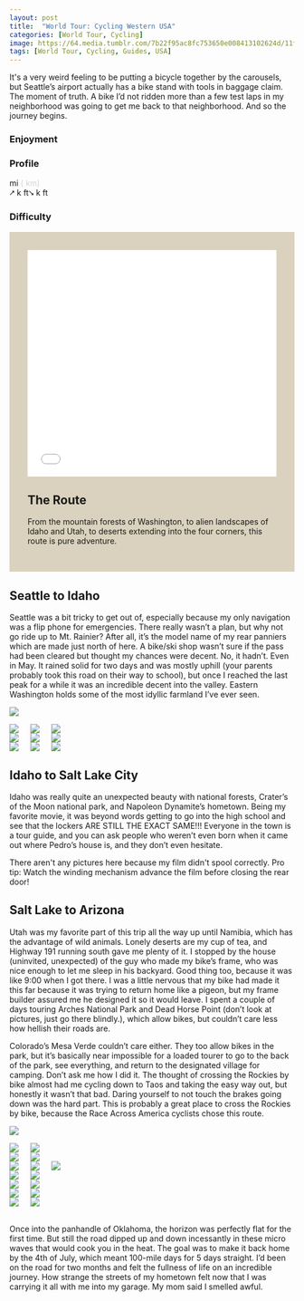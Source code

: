 ```yaml
---
layout: post
title:  "World Tour: Cycling Western USA"
categories: [World Tour, Cycling]
image: https://64.media.tumblr.com/7b22f95ac8fc753650e008413102624d/11f540256d474e07-b4/s540x810/d72d08bb480131dbe88d1d0ae60bae1094f43dbb.jpg
tags: [World Tour, Cycling, Guides, USA]
---
```


<article class="article-post"> 
			

 
<!--<script src="assets/js/popper.min.js"></script>
  <script src="bootstrap/js/bootstrap.min.js"></script>-->
  
 
 <!--Top Cards --> 
<section class="pt-4 pb-4" style="justify-content: center;">
    <p>
It's a very weird feeling to be putting a bicycle together by the carousels, but Seattle’s airport actually has a bike stand with tools in baggage claim. The moment of truth. A bike I’d not ridden more than a few test laps in my neighborhood was going to get me back to that neighborhood. And so the journey begins.
    </p>
   
 
<div class="flex-wrap justify-content-center mt-3 mb-3 row"> 
     <div class="col text-center">
            <h3>Enjoyment</h3> 
            <span class="dot"></span>
            <span class="dot"></span>
            <span class="dot"></span>
            <span class="dot"></span>
        </div>
  
<div class="mr-4 ml-4" class="col text-center">
        <h3>Profile</h3> 
        <span> mi </span><span style="color:lightgray">( km)</span><br>
        <span>⭧ k ft⭨ k ft</span> 
    </div>

<div class="col text-center"> 
        <h3>Difficulty</h3>
        <span class="box"></span>
        <span class="box"></span>
        <span class="not-box"></span>
        <span class="not-box"></span>
    </div></div>

<!--Top Cards-->
<!--Route -->


<section style="margin-right: auto;margin-left: auto;">
    <div class="row mt-5" style="background-color: #dad2be;padding: 2rem"> 
        <div class="row gap-y">
            <div class="col-lg-6 mb-4" style="padding-bottom: 0;"> 
          
   <iframe width="100%" height="400px" frameborder="0" allowfullscreen allow="geolocation" src="//umap.openstreetmap.fr/en/map/my-first-amazing-world-explorer_269968?scaleControl=false&miniMap=false&scrollWheelZoom=true&zoomControl=null&editMode=disabled&moreControl=false&searchControl=false&tilelayersControl=false&embedControl=false&datalayersControl=false&onLoadPanel=none&captionBar=false&captionMenus=false&captionControl=false&locateControl=false&measureControl=false&editinosmControl=false&starControl=false&fullscreenControl=true&datalayers=9cc-413d-42b2-8fca-ed6771bf6bb7%2C667a8f22-be72-45cc-8dcc-d5bfdc19df56#5/41.902/-111.885"></iframe>
            </div>
            <div class="col-lg-6 mb-4"><h2 class="mb-3 text-center">The Route</h2>
                <p class="pl-lg-4">
             From the mountain forests of Washington, to alien landscapes of Idaho and Utah, to deserts extending into the four corners, this route is pure adventure.
                </p> 
            </div>
        </div>
    </div>
</section>   

<!--Route -->  
<!-- Planning -->


<section class="mt-5 mb-3">
                                                                                                                                                                    
<p><h2>Seattle to Idaho</h2>
Seattle was a bit tricky to get out of, especially because my only navigation was a flip phone for emergencies. There really wasn’t a plan, but why not go ride up to Mt. Rainier? After all, it’s the model name of my rear panniers which are made just north of here. A bike/ski shop wasn’t sure if the pass had been cleared but thought my chances were decent. No, it hadn’t. Even in May. It rained solid for two days and was mostly uphill (your parents probably took this road on their way to school), but once I reached the last peak for a while it was an incredible decent into the valley. Eastern Washington holds some of the most idyllic farmland I’ve ever seen.
<br>


<a href="https://64.media.tumblr.com/79027e06c409e6876ae3a2c89435c76b/11f540256d474e07-98/s2048x3072/c68cbc8556f2df146a92ec3fc82c7c392e0aa86c.jpg"><img class="glightbox" src="https://64.media.tumblr.com/79027e06c409e6876ae3a2c89435c76b/11f540256d474e07-98/s2048x3072/c68cbc8556f2df146a92ec3fc82c7c392e0aa86c.jpg" /></a>

<div class="columns">
  <div class="img1">
  <a href="https://64.media.tumblr.com/5b5dd94a1c3e7e88af255e3cd8029208/11f540256d474e07-03/s2048x3072/d02124b8df24bd2cd9cfe323c7ac8ffebeee416b.jpg"><img class="glightbox" src="https://64.media.tumblr.com/5b5dd94a1c3e7e88af255e3cd8029208/11f540256d474e07-03/s2048x3072/d02124b8df24bd2cd9cfe323c7ac8ffebeee416b.jpg" /></a>
  </div>
  <div class="img2">
<a href="https://64.media.tumblr.com/4199f30e029d02cdbc29e2c00524f03e/11f540256d474e07-ca/s2048x3072/ed972589c0ac6e2df0bd8f168168e78b774cf28f.jpg"><img class="glightbox" src="https://64.media.tumblr.com/4199f30e029d02cdbc29e2c00524f03e/11f540256d474e07-ca/s2048x3072/ed972589c0ac6e2df0bd8f168168e78b774cf28f.jpg" /></a>
 </div>
  <div class="img3">
<a href="https://64.media.tumblr.com/ed1113bd9572b81fe20c40b0595457d4/11f540256d474e07-57/s2048x3072/4ebdafb39865ef855be42e4076f3d251cc9d19dd.jpg"><img class="glightbox" src="https://64.media.tumblr.com/ed1113bd9572b81fe20c40b0595457d4/11f540256d474e07-57/s2048x3072/4ebdafb39865ef855be42e4076f3d251cc9d19dd.jpg" /></a>
   </div>
  </div>
    
<div class="columns">
  <div class="img1">
  <a href="https://64.media.tumblr.com/04efa415a7cfa99dcb0b6a715f7bb304/11f540256d474e07-c8/s2048x3072/500c0c27014c8989b49b03c83bd1dc3302a727f2.jpg"><img class="glightbox" src="https://64.media.tumblr.com/04efa415a7cfa99dcb0b6a715f7bb304/11f540256d474e07-c8/s2048x3072/500c0c27014c8989b49b03c83bd1dc3302a727f2.jpg" /></a>
  </div>

  <div class="img2">
<a href="https://64.media.tumblr.com/1c10b89a7a7383d5efd940a8badfc627/11f540256d474e07-32/s2048x3072/d1edbed829ae6f714f5b87f89764dd7a4d2f3342.jpg"><img class="glightbox" src="https://64.media.tumblr.com/1c10b89a7a7383d5efd940a8badfc627/11f540256d474e07-32/s2048x3072/d1edbed829ae6f714f5b87f89764dd7a4d2f3342.jpg" /></a>
 </div>
  <div class="img3">
<a href="https://64.media.tumblr.com/c1da579d17e6329d661f78de0555fac3/11f540256d474e07-35/s2048x3072/45ff8e42f5b106824451f6667b7579e584b3d872.jpg"><img class="glightbox" src="https://64.media.tumblr.com/c1da579d17e6329d661f78de0555fac3/11f540256d474e07-35/s2048x3072/45ff8e42f5b106824451f6667b7579e584b3d872.jpg" /></a>
   </div>
  </div>
    
<div class="columns">
  <div class="img1">
  <a href="https://64.media.tumblr.com/c1da579d17e6329d661f78de0555fac3/11f540256d474e07-35/s2048x3072/45ff8e42f5b106824451f6667b7579e584b3d872.jpg"><img class="glightbox" src="https://64.media.tumblr.com/c1da579d17e6329d661f78de0555fac3/11f540256d474e07-35/s2048x3072/45ff8e42f5b106824451f6667b7579e584b3d872.jpg" /></a>
  </div>
  <div class="img2">
<a href="https://64.media.tumblr.com/1a5797d5da0bd39cc628164c95e88f63/11f540256d474e07-b3/s2048x3072/cd376e65e46e59d64d7049b38f0d1114b93849cf.jpg"><img class="glightbox" src="https://64.media.tumblr.com/1a5797d5da0bd39cc628164c95e88f63/11f540256d474e07-b3/s2048x3072/cd376e65e46e59d64d7049b38f0d1114b93849cf.jpg" /></a>
 </div>
  <div class="img3">
<a href="https://64.media.tumblr.com/7b22f95ac8fc753650e008413102624d/11f540256d474e07-b4/s2048x3072/4a737ca37b50314fcfbab443787880343cd689bd.jpg"><img class="glightbox" src="https://64.media.tumblr.com/7b22f95ac8fc753650e008413102624d/11f540256d474e07-b4/s2048x3072/4a737ca37b50314fcfbab443787880343cd689bd.jpg" /></a>
   </div>
  </div>
  
  <h2>Idaho to Salt Lake City</h2>
Idaho was really quite an unexpected beauty with national forests, Crater’s of the Moon national park, and Napoleon Dynamite’s hometown. Being my favorite movie, it was beyond words getting to go into the high school and see that the lockers ARE STILL THE EXACT SAME!!! Everyone in the town is a tour guide, and you can ask people who weren’t even born when it came out where Pedro’s house is, and they don’t even hesitate.

There aren't any pictures here because my film didn't spool correctly. Pro tip: Watch the winding mechanism advance the film before closing the rear door!

<h2>Salt Lake to Arizona</h2>
Utah was my favorite part of this trip all the way up until Namibia, which has the advantage of wild animals. Lonely deserts are my cup of tea, and Highway 191 running south gave me plenty of it. I stopped by the house (uninvited, unexpected) of the guy who made my bike’s frame, who was nice enough to let me sleep in his backyard. Good thing too, because it was like 9:00 when I got there. I was a little nervous that my bike had made it this far because it was trying to return home like a pigeon, but my frame builder assured me he designed it so it would leave. I spent a couple of days touring Arches National Park and Dead Horse Point (don’t look at pictures, just go there blindly.), which allow bikes, but couldn’t care less how hellish their roads are.

Colorado’s Mesa Verde couldn’t care either. They too allow bikes in the park, but it’s basically near impossible for a loaded tourer to go to the back of the park, see everything, and return to the designated village for camping. Don’t ask me how I did it. The thought of crossing the Rockies by bike almost had me cycling down to Taos and taking the easy way out, but honestly it wasn’t that bad. Daring yourself to not touch the brakes going down was the hard part. This is probably a great place to cross the Rockies by bike, because the Race Across America cyclists chose this route.
<br>

<a href="https://64.media.tumblr.com/c791d79f60f0aa2fe3e3c087c2389943/7b8241f50ccef935-18/s2048x3072/004fb206dbd22c52e359ada6139df1fb9ce4a7dd.jpg"><img class="glightbox" src="https://64.media.tumblr.com/c791d79f60f0aa2fe3e3c087c2389943/7b8241f50ccef935-18/s2048x3072/004fb206dbd22c52e359ada6139df1fb9ce4a7dd.jpg" /></a>
  
<div class="columns">
  <div class="img1">
  <a href="https://64.media.tumblr.com/2acb57c485855c85d01f002ed4aca068/7b8241f50ccef935-2b/s2048x3072/d4f626bf3e9884ced586287327edcd76c3fe1127.jpg"><img class="glightbox" src="https://64.media.tumblr.com/2acb57c485855c85d01f002ed4aca068/7b8241f50ccef935-2b/s2048x3072/d4f626bf3e9884ced586287327edcd76c3fe1127.jpg" /></a>
  </div>
  <div class="img2">
<a href="https://64.media.tumblr.com/c6826aa3c0295927cd5bd83c42ea6bba/7b8241f50ccef935-90/s2048x3072/276f263c2c778306ad963b02f31e7836e3cf3232.jpg"><img class="glightbox" src="https://64.media.tumblr.com/c6826aa3c0295927cd5bd83c42ea6bba/7b8241f50ccef935-90/s2048x3072/276f263c2c778306ad963b02f31e7836e3cf3232.jpg" /></a>
  </div>
  </div>
<div class="columns">
  <div class="img1">
  <a href="https://64.media.tumblr.com/e209300c6ccf5a46dd33045917a375d4/7b8241f50ccef935-90/s2048x3072/693b30871ac796c06a8bd90fe5df5adc947309b6.jpg"><img class="glightbox" src="https://64.media.tumblr.com/e209300c6ccf5a46dd33045917a375d4/7b8241f50ccef935-90/s2048x3072/693b30871ac796c06a8bd90fe5df5adc947309b6.jpg" /></a>
  </div>
  <div class="img2">
<a href="https://64.media.tumblr.com/07d852cb90a342cd8799f7f056a51f5b/7b8241f50ccef935-1c/s2048x3072/5557bb93f4e1c064d7197ff6418559954fe5b914.jpg"><img class="glightbox" src="https://64.media.tumblr.com/07d852cb90a342cd8799f7f056a51f5b/7b8241f50ccef935-1c/s2048x3072/5557bb93f4e1c064d7197ff6418559954fe5b914.jpg" /></a>
  </div>
  </div>
  
<div class="columns">
  <div class="img1">
 <a href="https://64.media.tumblr.com/04faba7a6186aa8a89ea1bd5d7a797f5/7b8241f50ccef935-d1/s2048x3072/c60d19f73f4c40775f759042ac3d26ca635d001a.jpg"><img class="glightbox" src="https://64.media.tumblr.com/04faba7a6186aa8a89ea1bd5d7a797f5/7b8241f50ccef935-d1/s2048x3072/c60d19f73f4c40775f759042ac3d26ca635d001a.jpg" /></a> 
  </div>
  <div class="img2">
<a href="https://64.media.tumblr.com/5bc178c15c4419dcad10aad097ac7121/7b8241f50ccef935-f3/s2048x3072/c240aec01fe336cb2372af38c7b54775737b5eae.jpg"><img class="glightbox" src="https://64.media.tumblr.com/5bc178c15c4419dcad10aad097ac7121/7b8241f50ccef935-f3/s2048x3072/c240aec01fe336cb2372af38c7b54775737b5eae.jpg" /></a>
 </div>
 <div class="img3">
 <a href="https://64.media.tumblr.com/6cd32eaeeb63a190637c9071431a4362/7b8241f50ccef935-ad/s2048x3072/ccf2c81ccef46b32916539ed044225c80d81999b.jpg"><img class="glightbox" src="https://64.media.tumblr.com/6cd32eaeeb63a190637c9071431a4362/7b8241f50ccef935-ad/s2048x3072/ccf2c81ccef46b32916539ed044225c80d81999b.jpg" /></a>
  </div>  
  </div>

<div class="columns">
  <div class="img1">
  <a href="https://64.media.tumblr.com/661c753d8737bc5874a9ca7860b3ea7f/7b8241f50ccef935-10/s2048x3072/80a00c186cbb6df2827ffa65ed7103cd4fec2162.jpg"><img class="glightbox" src="https://64.media.tumblr.com/661c753d8737bc5874a9ca7860b3ea7f/7b8241f50ccef935-10/s2048x3072/80a00c186cbb6df2827ffa65ed7103cd4fec2162.jpg" /></a>
  </div>
  <div class="img2">
<a href="https://64.media.tumblr.com/ef2011095aadeefb4080a1f431de3273/7b8241f50ccef935-2b/s2048x3072/2551e3e25aa41b093fab0beb5ee1c387098b16df.jpg"><img class="glightbox" src="https://64.media.tumblr.com/ef2011095aadeefb4080a1f431de3273/7b8241f50ccef935-2b/s2048x3072/2551e3e25aa41b093fab0beb5ee1c387098b16df.jpg" /></a>
  </div>
  </div>
<div class="columns">
  <div class="img1">
  <a href="https://64.media.tumblr.com/1b53205b807b0a1f7af7096bbf381dfb/7b8241f50ccef935-c4/s2048x3072/5dd6f4a4eb3252a156c8dc51fa6729a0c531af29.jpg"><img class="glightbox" src="https://64.media.tumblr.com/1b53205b807b0a1f7af7096bbf381dfb/7b8241f50ccef935-c4/s2048x3072/5dd6f4a4eb3252a156c8dc51fa6729a0c531af29.jpg" /></a>
  </div>
  <div class="img2">
<a href="https://64.media.tumblr.com/5fa57ef24f2141d8cf2b6ee561e6b893/7b8241f50ccef935-26/s2048x3072/c47a98f03166827e0f18229f42a61cf77ca2dbfa.jpg"><img class="glightbox" src="https://64.media.tumblr.com/5fa57ef24f2141d8cf2b6ee561e6b893/7b8241f50ccef935-26/s2048x3072/c47a98f03166827e0f18229f42a61cf77ca2dbfa.jpg" /></a>
 </div>

  </div>
  
  
<div class="columns">
  <div class="img1">
  <a href="https://64.media.tumblr.com/4b49334aac964044a354181756475cca/7b8241f50ccef935-54/s2048x3072/7e931f98ea0d6e300802e10420d4cf1acbdefe80.jpg"><img class="glightbox" src="https://64.media.tumblr.com/4b49334aac964044a354181756475cca/7b8241f50ccef935-54/s2048x3072/7e931f98ea0d6e300802e10420d4cf1acbdefe80.jpg" /></a>
  </div>
  <div class="img2">
<a href="https://64.media.tumblr.com/5bdc78291745147e4de8505145133bf1/7b8241f50ccef935-d4/s2048x3072/3e9cb4a2118791d77c7d5063c6da99d1bff81366.jpg"><img class="glightbox" src="https://64.media.tumblr.com/5bdc78291745147e4de8505145133bf1/7b8241f50ccef935-d4/s2048x3072/3e9cb4a2118791d77c7d5063c6da99d1bff81366.jpg" /></a>
 </div>
 </div>

 <div class="columns">
  <div class="img1">
<a href="https://64.media.tumblr.com/0ba55746ad2f77f131e844dcbb05bf28/7b8241f50ccef935-b0/s2048x3072/4ba3f2a33019a92ee31ea39dae638a2713730a57.jpg"><img class="glightbox" src="https://64.media.tumblr.com/0ba55746ad2f77f131e844dcbb05bf28/7b8241f50ccef935-b0/s2048x3072/4ba3f2a33019a92ee31ea39dae638a2713730a57.jpg" /></a>
 </div>
  <div class="img2">
 <a href="https://64.media.tumblr.com/fa5c3c51b5ed4171f429ad860c52c631/7b8241f50ccef935-ab/s2048x3072/c1484c548f63258b2056d2714d3ca9b910ff5f2e.jpg"><img class="glightbox" src="https://64.media.tumblr.com/fa5c3c51b5ed4171f429ad860c52c631/7b8241f50ccef935-ab/s2048x3072/c1484c548f63258b2056d2714d3ca9b910ff5f2e.jpg" /></a>
  </div> 
  </div>
<br>

Once into the panhandle of Oklahoma, the horizon was perfectly flat for the first time. But still the road dipped up and down incessantly in these micro waves that would cook you in the heat. The goal was to make it back home by the 4th of July, which meant 100-mile days for 5 days straight. I’d been on the road for two months and felt the fullness of life on an incredible journey. How strange the streets of my hometown felt now that I was carrying it all with me into my garage. My mom said I smelled awful.



 <!--
<p class="jumbotron" style="text-align: center;  margin: auto; padding: 2rem;margin-bottom: 10rem;">

<iframe margin="auto" style="margin-left: -25%;" width="150%" height="500px" left="-5px" right="-5px" frameborder="0" allowfullscreen="" allow="geolocation" src="//umap.openstreetmap.fr/en/map/my-first-amazing-world-explorer_269968?scaleControl=false&miniMap=false&scrollWheelZoom=true&zoomControl=null&editMode=disabled&moreControl=false&searchControl=false&tilelayersControl=false&embedControl=false&datalayersControl=false&onLoadPanel=none&captionBar=false&captionMenus=false&fullscreenControl=null&locateControl=false&measureControl=false&editinosmControl=false&starControl=false#10/8.0825/39.4221"></iframe>

</p> -->